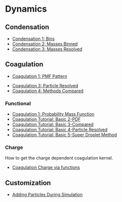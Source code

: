 # Dynamics


## Condensation

- [Condensation 1: Bins](Condensation/Condensation_1_Bin.ipynb)
- [Condensation 2: Masses Binned](Condensation/Condensation_2_MassBin.ipynb)
- [Condensation 3: Masses Resolved](Condensation/Condensation_3_MassResolved.ipynb)

## Coagulation

- [Coagulation 1: PMF Pattern](Coagulation/Coagulation_1_PMF_Pattern.ipynb)
<!-- - [Coagulation 2: PDF Pattern](Coagulation/Coagulation_2_PDF_Pattern.ipynb) -->
- [Coagulation 3: Particle Resolved](Coagulation/Coagulation_3_Particle_Resolved_Pattern.ipynb)
- [Coagulation 4: Methods Compared](Coagulation/Coagulation_4_Compared.ipynb)

### Functional

- [Coagulation 1: Probability Mass Function](Coagulation/Functional/Coagulation_Basic_1_PMF.ipynb)
- [Coagulation Tutorial: Basic 2-PDF](Coagulation/Functional/Coagulation_Basic_2_PDF.ipynb)
- [Coagulation Tutorial: Basic 3-Compared](Coagulation/Functional/Coagulation_Basic_3_compared.ipynb)
- [Coagulation Tutorial: Basic 4-Particle Resolved](Coagulation/Functional/Coagulation_Basic_4_ParticleResolved.ipynb)
- [Coagulation Tutorial: Basic 5-Super Droplet Method](Coagulation/Functional/Coagulation_Basic_5_SDM.ipynb)

### Charge

How to get the charge dependent coagulation kernel.

- [Coagulation Charge via functions](Coagulation/Charge/Coagulation_Charge_functional.ipynb)

## Customization

- [Adding Particles During Simulation](Customization/Adding_Particles_During_Simulation.ipynb)

